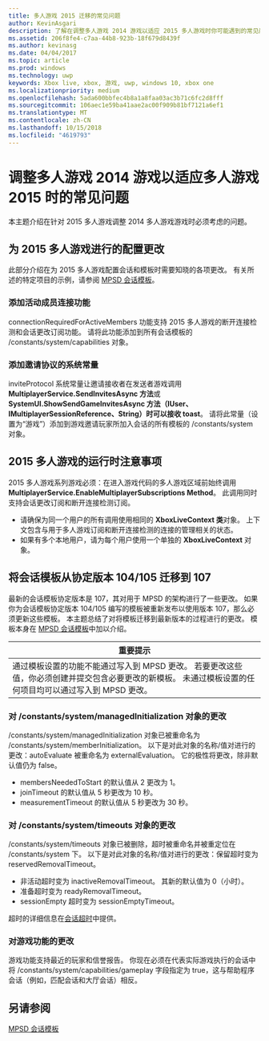 ```yaml
---
title: 多人游戏 2015 迁移的常见问题
author: KevinAsgari
description: 了解在调整多人游戏 2014 游戏以适应 2015 多人游戏时你可能遇到的常见问题。
ms.assetid: 206f8fe4-c7aa-44b8-923b-18f679d8439f
ms.author: kevinasg
ms.date: 04/04/2017
ms.topic: article
ms.prod: windows
ms.technology: uwp
keywords: Xbox live, xbox, 游戏, uwp, windows 10, xbox one
ms.localizationpriority: medium
ms.openlocfilehash: 5ada600bbfec4b8a1a8faa03ac3b71c6fc2d8fff
ms.sourcegitcommit: 106aec1e59ba41aae2ac00f909b81bf7121a6ef1
ms.translationtype: MT
ms.contentlocale: zh-CN
ms.lasthandoff: 10/15/2018
ms.locfileid: "4619793"
---
```

# <a name="common-issues-when-adapting-your-multiplayer-2014-title-to-multiplayer-2015"></a>调整多人游戏 2014 游戏以适应多人游戏 2015 时的常见问题

本主题介绍在针对 2015 多人游戏调整 2014 多人游戏游戏时必须考虑的问题。


## <a name="configuration-changes-to-make-for-2015-multiplayer"></a>为 2015 多人游戏进行的配置更改

此部分介绍在为 2015 多人游戏配置会话和模板时需要知晓的各项更改。 有关所述的特定项目的示例，请参阅 [MPSD 会话模板](multiplayer-session-directory.md)。

### <a name="add-a-capability-for-active-member-connection"></a>添加活动成员连接功能

connectionRequiredForActiveMembers 功能支持 2015 多人游戏的断开连接检测和会话更改订阅功能。 请将此功能添加到所有会话模板的 /constants/system/capabilities 对象。


### <a name="add-a-system-constant-for-invite-protocol"></a>添加邀请协议的系统常量

inviteProtocol 系统常量让邀请接收者在发送者游戏调用 **MultiplayerService.SendInvitesAsync 方法**或 **SystemUI.ShowSendGameInvitesAsync 方法（IUser、IMultiplayerSessionReference、String）时可以接收 toast**。 请将此常量（设置为“游戏”）添加到游戏邀请玩家所加入会话的所有模板的 /constants/system 对象。


## <a name="runtime-considerations-for-2015-multiplayer"></a>2015 多人游戏的运行时注意事项

2015 多人游戏系列游戏必须：在进入游戏代码的多人游戏区域前始终调用 **MultiplayerService.EnableMultiplayerSubscriptions Method**。 此调用同时支持会话更改订阅和断开连接检测订阅。
-   请确保为同一个用户的所有调用使用相同的 **XboxLiveContext 类**对象。 上下文包含与用于多人游戏订阅和断开连接检测的连接的管理相关的状态。
-   如果有多个本地用户，请为每个用户使用一个单独的 **XboxLiveContext** 对象。


## <a name="migrating-a-session-template-from-contract-version-104105-to-107"></a>将会话模板从协定版本 104/105 迁移到 107

最新的会话模板协定版本是 107，其对用于 MPSD 的架构进行了一些更改。 如果你为会话模板协定版本 104/105 编写的模板被重新发布以使用版本 107，那么必须更新这些模板。 本主题总结了对将模板迁移到最新版本的过程进行的更改。 模板本身在 [MPSD 会话模板](multiplayer-session-directory.md)中加以介绍。

| 重要提示                                                                                                                                                                                                                                                      |
|-----------------------------------------------------------------------------------------------------------------------------------------------------------------------------------------------------------------------------------------------------------------------------|
| 通过模板设置的功能不能通过写入到 MPSD 更改。 若要更改这些值，你必须创建并提交包含必要更改的新模板。 未通过模板设置的任何项目均可以通过写入到 MPSD 更改。 |


### <a name="changes-to-the-constantssystemmanagedinitialization-object"></a>对 /constants/system/managedInitialization 对象的更改

/constants/system/managedInitialization 对象已被重命名为 /constants/system/memberInitialization。 以下是对此对象的名称/值对进行的更改：autoEvaluate 被重命名为 externalEvaluation。 它的极性将更改，除非默认值仍为 false。
-   membersNeededToStart 的默认值从 2 更改为 1。
-   joinTimeout 的默认值从 5 秒更改为 10 秒。
-   measurementTimeout 的默认值从 5 秒更改为 30 秒。


### <a name="changes-to-the-constantssystemtimeouts-object"></a>对 /constants/system/timeouts 对象的更改

/constants/system/timeouts 对象已被删除，超时被重命名并被重定位在 /constants/system 下。 以下是对此对象的名称/值对进行的更改：保留超时变为 reservedRemovalTimeout。
-   非活动超时变为 inactiveRemovalTimeout。 其新的默认值为 0（小时）。
-   准备超时变为 readyRemovalTimeout。
-   sessionEmpty 超时变为 sessionEmptyTimeout。

超时的详细信息在[会话超时](mpsd-session-details.md)中提供。


### <a name="change-to-the-game-play-capability"></a>对游戏功能的更改

游戏功能支持最近的玩家和信誉报告。 你现在必须在代表实际游戏执行的会话中将 /constants/system/capabilities/gameplay 字段指定为 true，这与帮助程序会话（例如，匹配会话和大厅会话）相反。


## <a name="see-also"></a>另请参阅

[MPSD 会话模板](mpsd-session-details.md)
